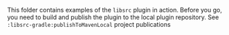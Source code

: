 
This folder contains examples of the `libsrc` plugin in action. 
Before you go, you need to build and publish the plugin to the
local plugin repository. See `:libsrc-gradle:publishToMavenLocal` project publications
